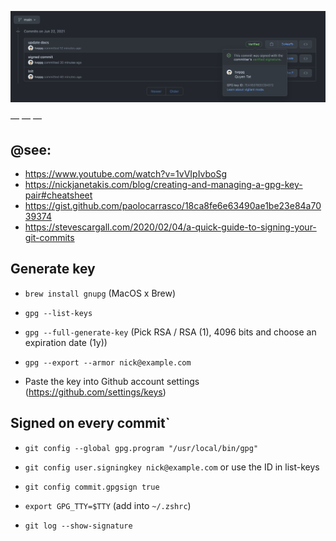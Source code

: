 ![tvqqq/git-verified-gnupg](image.png)

— — —

## @see:

- https://www.youtube.com/watch?v=1vVIpIvboSg
- https://nickjanetakis.com/blog/creating-and-managing-a-gpg-key-pair#cheatsheet
- https://gist.github.com/paolocarrasco/18ca8fe6e63490ae1be23e84a7039374
- https://stevescargall.com/2020/02/04/a-quick-guide-to-signing-your-git-commits

## Generate key

- `brew install gnupg` (MacOS x Brew)

- `gpg --list-keys`

- `gpg --full-generate-key` (Pick RSA / RSA (1), 4096 bits and choose an expiration date (1y))

- `gpg --export --armor nick@example.com`

- Paste the key into Github account settings (https://github.com/settings/keys)

## Signed on every commit`

- `git config --global gpg.program "/usr/local/bin/gpg"`

- `git config user.signingkey nick@example.com` or use the ID in list-keys

- `git config commit.gpgsign true`

- `export GPG_TTY=$TTY` (add into `~/.zshrc`)

- `git log --show-signature`

